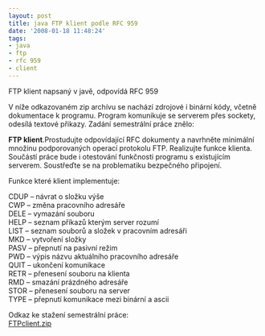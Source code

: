 ```yaml
---
layout: post
title: java FTP klient podle RFC 959
date: '2008-01-18 11:48:24'
tags:
- java
- ftp
- rfc 959
- client
---
```


FTP klient napsaný v javě, odpovídá RFC 959


<p>V níže odkazovaném zip archívu se nachází zdrojové
i binární kódy, včetně dokumentace k programu. Program
komunikuje se serverem přes sockety, odesílá textové přikazy. Zadání
semestrální práce znělo:</p>

<p><strong>FTP klient</strong>.Prostudujte odpovídající RFC dokumenty a
navrhněte minimální množinu podporovaných operací protokolu FTP.
Realizujte funkce klienta. Součástí práce bude i otestování
funkčnosti programu s existujícím serverem. Soustřeďte se na
problematiku bezpečného připojení.</p>

<p>Funkce které klient implementuje:</p>

<p>CDUP – návrat o složku výše
<br />CWP – změna pra­covního adresá­ře
<br />DELE – vymazá­ní souboru
<br
/>HELP – seznam pří­kazů kterým ser­ver rozumí
<br
/>LIST – seznam sou­borů a složek v pra­covním adresá­ři
<br />MKD – vytvoře­ní složky
<br />PASV – přepnu­tí na pasivní režim
<br />PWD – výpis náz­vu aktuálního
pracovního a­dresáře
<br />QUIT – ukonče­ní komunikace
<br />RETR – přenese­ní souboru na klienta
<br />RMD – smazání prázdného adre­sáře
<br />STOR – přenese­ní souboru na server
<br />TYPE – přepnu­tí komunikace mezi binární
a ascii</p>

<p>Odkaz ke stažení semestrální práce:
<br /><a href="/files/FTPclient.zip">FTPclient.zip</a></p>


